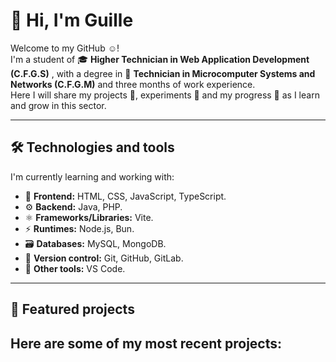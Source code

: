 # 👋 Hi, I'm Guille
Welcome to my GitHub ☺️!  
I'm a student of 🎓 **Higher Technician in Web Application Development (C.F.G.S)** , with a degree in 📜 **Technician in Microcomputer Systems and Networks (C.F.G.M)** and three months of work experience.  
Here I will share my projects 📂, experiments 🧪 and my progress 🚀 as I learn and grow in this sector.

---
## 🛠️ Technologies and tools
I'm currently learning and working with:
- 🎨 **Frontend:** HTML, CSS, JavaScript, TypeScript.
- ⚙️ **Backend:** Java, PHP.
- ⚛️ **Frameworks/Libraries:** Vite.
- ⚡ **Runtimes:** Node.js, Bun.
- 🗃️ **Databases:** MySQL, MongoDB.
- 🌲 **Version control:** Git, GitHub, GitLab.
- 🧰 **Other tools:** VS Code.
---

## 📂 Featured projects
Here are some of my most recent projects:
---
